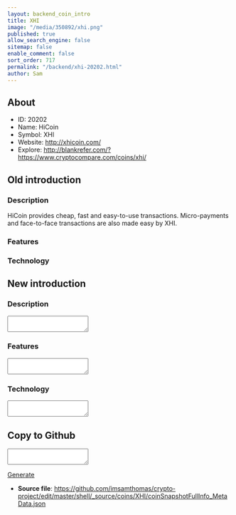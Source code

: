 ```yaml
---
layout: backend_coin_intro
title: XHI
image: "/media/350892/xhi.png"
published: true
allow_search_engine: false
sitemap: false
enable_comment: false
sort_order: 717
permalink: "/backend/xhi-20202.html"
author: Sam
---
```


## About

- ID: 20202
- Name: HiCoin
- Symbol: XHI
- Website: http://xhicoin.com/
- Explore: http://blankrefer.com/?https://www.cryptocompare.com/coins/xhi/


## Old introduction

### Description

<p>HiCoin provides cheap<span>, fast and easy-to-use transactions. Micro-payments and face-to-face transactions are also made easy by XHI.</span></p>

### Features


### Technology




## New introduction


### Description
<textarea id="meta_description" name="description"></textarea>

### Features
<textarea id="meta_features" name="features"></textarea>

### Technology
<textarea id="meta_technology" name="technology"></textarea>


## Copy to Github

<textarea id="coinsnapshotfullinfo_metadata"></textarea>

<a href="#gen" onclick="generateMetaDatJson()">Generate</a>

- **Source file**: <a href="https://github.com/imsamthomas/crypto-project/edit/master/shell/_source/coins/XHI/coinSnapshotFullInfo_MetaData.json">https://github.com/imsamthomas/crypto-project/edit/master/shell/_source/coins/XHI/coinSnapshotFullInfo_MetaData.json</a>

